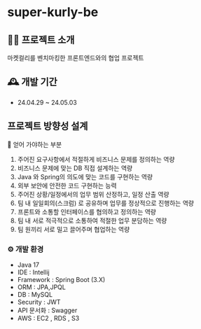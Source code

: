 # super-kurly-be

## 👨‍💻 프로젝트 소개
마켓컬리를 벤치마킹한 프론트엔드와의 협업 프로젝트

## 🕰️ 개발 기간
+ 24.04.29 ~ 24.05.03

## 프로젝트 방향성 설계
📃 얻어 가야하는 부분
1. 주어진 요구사항에서 적절하게 비즈니스 문제를  정의하는 역량
2. 비즈니스 문제에 맞는 DB 직접 설계하는 역량
3. Java 와 Spring의 의도에 맞는 코드를 구현하는 역량
4. 외부 보안에 안전한 코드 구현하는 능력
5. 주어진 상황/일정에서의 업무 범위 산정하고, 일정 산출 역량
6. 팀 내 일일회의(스크럼) 로 공유하며 업무를 정상적으로 진행하는 역량
7. 프론트와 소통할 인터페이스를 협의하고 정의하는 역량
8. 팀 내 서로 적극적으로 소통하여 적절한 업무 분담하는 역량
9. 팀 원끼리 서로 밀고 끌어주며  협업하는 역량

### ⚙️ 개발 환경
+ Java 17
+ IDE : Intellij
+ Framework : Spring Boot (3.X)
+ ORM : JPA,JPQL
+ DB : MySQL
+ Security : JWT
+ API 문서화 : Swagger
+ AWS : EC2 , RDS , S3